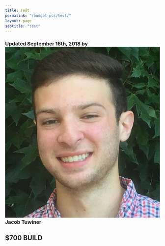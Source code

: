 ```yaml
---
title: Test
permalink: "/budget-pcs/test/"
layout: page
seotitle: "test" 
---
```

<h3 class="page-subtitle">
	Updated September 16th, 2018 by 
	<a href="/about/"><img src="/img/profile/close.jpg" class="circle" alt="Headshot"></a>
	Jacob Tuwiner
</h3>


<div class="block">
<h2>$700 BUILD</h2>
</div> 


